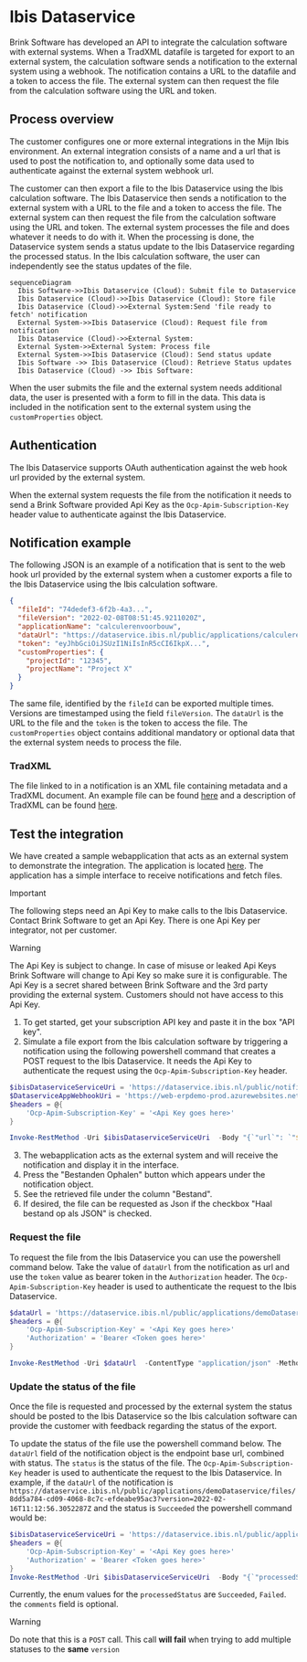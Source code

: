 # Ibis Dataservice

Brink Software has developed an API to integrate the calculation software with external systems. When a TradXML datafile is targeted for export to an external system, the calculation software sends a notification to the external system using a webhook. The notification contains a URL to the datafile and a token to access the file. The external system can then request the file from the calculation software using the URL and token.

## Process overview

The customer configures one or more external integrations in the Mijn Ibis environment. An external integration consists of a name and a url that is used to post the notification to, and optionally some data used to authenticate against the external system webhook url.

The customer can then export a file to the Ibis Dataservice using the Ibis calculation software. The Ibis Dataservice then sends a notification to the external system with a URL to the file and a token to access the file. The external system can then request the file from the calculation software using the URL and token. The external system processes the file and does whatever it needs to do with it. When the processing is done, the Dataservice system sends a status update to the Ibis Dataservice regarding the processed status. 
In the Ibis calculation software, the user can independently see the status updates of the file.

```mermaid
sequenceDiagram
  Ibis Software->>Ibis Dataservice (Cloud): Submit file to Dataservice
  Ibis Dataservice (Cloud)->>Ibis Dataservice (Cloud): Store file
  Ibis Dataservice (Cloud)->>External System:Send 'file ready to fetch' notification
  External System->>Ibis Dataservice (Cloud): Request file from notification
  Ibis Dataservice (Cloud)->>External System: 
  External System->>External System: Process file
  External System->>Ibis Dataservice (Cloud): Send status update
  Ibis Software ->> Ibis Dataservice (Cloud): Retrieve Status updates
  Ibis Dataservice (Cloud) ->> Ibis Software: 
```

When the user submits the file and the external system needs additional data, the user is presented with a form to fill in the data. This data is included in the notification sent to the external system using the `customProperties` object.

## Authentication

The Ibis Dataservice supports OAuth authentication against the web hook url provided by the external system.

When the external system requests the file from the notification it needs to send a Brink Software provided Api Key as the `Ocp-Apim-Subscription-Key` header value to authenticate against the Ibis Dataservice.

## Notification example

The following JSON is an example of a notification that is sent to the web hook url provided by the external system when a customer exports a file to the Ibis Dataservice using the Ibis calculation software.

```json
{ 
  "fileId": "74dedef3-6f2b-4a3...",
  "fileVersion": "2022-02-08T08:51:45.9211020Z",
  "applicationName": "calculerenvoorbouw",
  "dataUrl": "https://dataservice.ibis.nl/public/applications/calculerenvoorbouw/files/1e45-65gt-5656?version=2022-02-08T08:51:45.9211020Z", 
  "token": "eyJhbGciOiJSUzI1NiIsInR5cCI6IkpX...",
  "customProperties": {
    "projectId": "12345",
    "projectName": "Project X"
  }
}
```

The same file, identified by the `fileId` can be exported multiple times. Versions are timestamped using the field `fileVersion`. The `dataUrl` is the URL to the file and the `token` is the token to access the file. The `customProperties` object contains additional mandatory or optional data that the external system needs to process the file.

### TradXML

The file linked to in a notification is an XML file containing metadata and a TradXML document. An example file can be found [here](Files/demo.xml?raw=1) and a description of TradXML can be found [here](Files/TradXML1-3.pdf?raw=1). 

## Test the integration

We have created a sample webapplication that acts as an external system to demonstrate the integration. The application is located [here](https://web-erpdemo-prod.azurewebsites.net/). The application has a simple interface to receive notifications and fetch files.

> [!IMPORTANT]  
> The following steps need an Api Key to make calls to the Ibis Dataservice. Contact Brink Software to get an Api Key. There is one Api Key per integrator, not per customer.

> [!WARNING]  
> The Api Key is subject to change. In case of misuse or leaked Api Keys Brink Software will change to Api Key so make sure it is configurable. The Api Key is a secret shared between Brink Software and the 3rd party providing the external system. Customers should not have access to this Api Key.

1. To get started, get your subscription API key and paste it in the box "API key".
2. Simulate a file export from the Ibis calculation software by triggering a notification using the following powershell command that creates a POST request to the Ibis Dataservice. It needs the Api Key to authenticate the request using the `Ocp-Apim-Subscription-Key` header.

```powershell
$ibisDataserviceServiceUri = 'https://dataservice.ibis.nl/public/notification'
$DataserviceAppWebhookUri = 'https://web-erpdemo-prod.azurewebsites.net/notifications'
$headers = @{
    'Ocp-Apim-Subscription-Key' = '<Api Key goes here>'
}

Invoke-RestMethod -Uri $ibisDataserviceServiceUri  -Body "{`"url`": `"${DataserviceAppWebhookUri}`", `"customProperties`": { `"key`" : `"value`" }}" -ContentType "application/json" -Method Post -Headers $headers
```

3. The webapplication acts as the external system and will receive the notification and display it in the interface.
4. Press the "Bestanden Ophalen" button which appears under the notification object.
5. See the retrieved file under the column "Bestand".
6. If desired, the file can be requested as Json if the checkbox "Haal bestand op als JSON" is checked.

### Request the file

To request the file from the Ibis Dataservice you can use the powershell command below. Take the value of `dataUrl` from the notification as url and use the `token` value as bearer token in the `Authorization` header. The `Ocp-Apim-Subscription-Key` header is used to authenticate the request to the Ibis Dataservice.

```powershell
$dataUrl = 'https://dataservice.ibis.nl/public/applications/demoDataservice/files/8dd5a784-cd09-4068-8c7c-efdeabe95ac3?version=2022-02-16T11:12:56.3052287Z'
$headers = @{
    'Ocp-Apim-Subscription-Key' = '<Api Key goes here>'
    'Authorization' = 'Bearer <Token goes here>'
}

Invoke-RestMethod -Uri $dataUrl  -ContentType "application/json" -Method Get -Headers $headers -OutFile file.xml
```

### Update the status of the file

Once the file is requested and processed by the external system the status should be posted to the Ibis Dataservice so the Ibis calculation software can provide the customer with feedback regarding the status of the export.

To update the status of the file use the powershell command below. The `dataUrl` field of the notification object is the endpoint base url, combined with status. The `status` is the status of the file. The `Ocp-Apim-Subscription-Key` header is used to authenticate the request to the Ibis Dataservice.
In example, if the `dataUrl` of the notification is `https://dataservice.ibis.nl/public/applications/demoDataservice/files/8dd5a784-cd09-4068-8c7c-efdeabe95ac3?version=2022-02-16T11:12:56.3052287Z` and the status is `Succeeded` the powershell command would be:

```powershell
$ibisDataserviceServiceUri = 'https://dataservice.ibis.nl/public/applications/demoDataservice/files/8dd5a784-cd09-4068-8c7c-efdeabe95ac3/status?version=2022-02-16T11:12:56.3052287Z'
$headers = @{
    'Ocp-Apim-Subscription-Key' = '<Api Key goes here>'
    'Authorization' = 'Bearer <Token goes here>'
}
Invoke-RestMethod -Uri $ibisDataserviceServiceUri  -Body "{`"processedStatus`": `"Succeeded`", `"comments`" : `"some comment`"  }" -ContentType "application/json" -Method Post -Headers $headers
```
Currently, the enum values for the `processedStatus` are `Succeeded`, `Failed`. the `comments` field is optional.

> [!WARNING]
> Do note that this is a `POST` call. This call **will fail** when trying to add multiple statuses to the __same__ `version`
